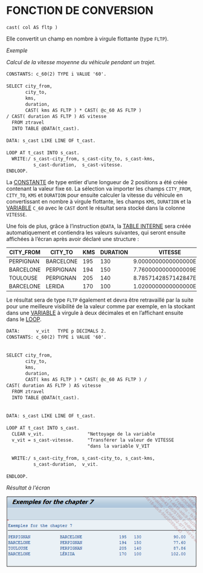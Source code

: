 # **FONCTION DE CONVERSION**

```JS
cast( col AS fltp )
```

Elle convertit un champ en nombre à virgule flottante (type `FLTP`).

_Exemple_

_Calcul de la vitesse moyenne du véhicule pendant un trajet._

```JS
CONSTANTS: c_60(2) TYPE i VALUE '60'.

SELECT city_from,
       city_to,
       kms,
       duration,
       CAST( kms AS FLTP ) * CAST( @c_60 AS FLTP )
/ CAST( duration AS FLTP ) AS vitesse
  FROM ztravel
  INTO TABLE @DATA(t_cast).

DATA: s_cast LIKE LINE OF t_cast.

LOOP AT t_cast INTO s_cast.
  WRITE:/ s_cast-city_from, s_cast-city_to, s_cast-kms,
          s_cast-duration,  s_cast-vitesse.
ENDLOOP.
```

La [CONSTANTE](../../04_Variables/02_Constants.md) de type entier d’une longueur de 2 positions a été créée contenant la valeur fixe `60`. La sélection va importer les champs `CITY_FROM`, `CITY_TO`, `KMS` et `DURATION` pour ensuite calculer la vitesse du véhicule en convertissant en nombre à virgule flottante, les champs `KMS`, `DURATION` et la [VARIABLE](../../04_Variables/01_Variables.md) `C_60` avec le `CAST` dont le résultat sera stocké dans la colonne `VITESSE`.

Une fois de plus, grâce à l’instruction `@DATA`, la [TABLE INTERNE](../../10_Tables_Internes/01_Tables_Internes.md) sera créée automatiquement et contiendra les valeurs suivantes, qui seront ensuite affichées à l’écran après avoir déclaré une structure :

| **CITY_FROM** | **CITY_TO** | **KMS** | **DURATION** | **VITESSE**            |
| ------------- | ----------- | ------- | ------------ | ---------------------- |
| PERPIGNAN     | BARCELONE   | 195     | 130          | 9.0000000000000000E+01 |
| BARCELONE     | PERPIGNAN   | 194     | 150          | 7.7600000000000009E+01 |
| TOULOUSE      | PERPIGNAN   | 205     | 140          | 8.7857142857142847E+01 |
| BARCELONE     | LERIDA      | 170     | 100          | 1.0200000000000000E+02 |

Le résultat sera de type `FLTP` également et devra être retravaillé par la suite pour une meilleure visibilité de la valeur comme par exemple, en la stockant dans une [VARIABLE](../../04_Variables/01_Variables.md) à virgule à deux décimales et en l’affichant ensuite dans le [LOOP](../../11_Instructions_itab/09_Loop/README.md).

```JS
DATA:      v_vit   TYPE p DECIMALS 2.
CONSTANTS: c_60(2) TYPE i VALUE '60'.


SELECT city_from,
       city_to,
       kms,
       duration,
       CAST( kms AS FLTP ) * CAST( @c_60 AS FLTP ) /
CAST( duration AS FLTP ) AS vitesse
  FROM ztravel
  INTO TABLE @DATA(t_cast).


DATA: s_cast LIKE LINE OF t_cast.

LOOP AT t_cast INTO s_cast.
  CLEAR v_vit.                "Nettoyage de la variable
  v_vit = s_cast-vitesse.     "Transférer la valeur de VITESSE
                              "dans la variable V_VIT

  WRITE:/ s_cast-city_from, s_cast-city_to, s_cast-kms,
          s_cast-duration,  v_vit.

ENDLOOP.
```

_Résultat à l'écran_

![](../../ressources/12_01_14_01.png)
